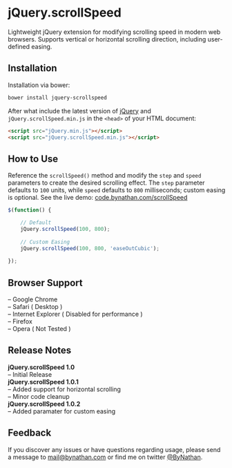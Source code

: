 # jQuery.scrollSpeed
Lightweight jQuery extension for modifying scrolling speed in modern web browsers. Supports vertical or horizontal scrolling direction, including user-defined easing.

## Installation
Installation via bower:
```bash
bower install jquery-scrollspeed
```

After what include the latest version of [jQuery](http://jquery.com/download) and `jQuery.scrollSpeed.min.js` in the `<head>` of your HTML document:
```html
<script src="jQuery.min.js"></script>  
<script src="jQuery.scrollSpeed.min.js"></script>
```
## How to Use
Reference the `scrollSpeed()` method and modify the `step` and `speed` parameters to create the desired scrolling effect. The `step` parameter defaults to `100` units, while `speed` defaults to `800` milliseconds; custom easing is optional. See the live demo: [code.bynathan.com/scrollSpeed](http://code.bynathan.com/scrollSpeed)

```javascript
$(function() {  

    // Default
    jQuery.scrollSpeed(100, 800);
    
    // Custom Easing
    jQuery.scrollSpeed(100, 800, 'easeOutCubic');
    
});
```  

## Browser Support
– Google Chrome  
– Safari ( Desktop )  
– Internet Explorer ( Disabled for performance )  
– Firefox  
– Opera ( Not Tested )  

## Release Notes
**jQuery.scrollSpeed 1.0**   
– Initial Release   
**jQuery.scrollSpeed 1.0.1**      
– Added support for horizontal scrolling   
– Minor code cleanup  
**jQuery.scrollSpeed 1.0.2**      
– Added paramater for custom easing  

## Feedback
If you discover any issues or have questions regarding usage, please send a message to [mail@bynathan.com](mailto:mail@bynathan.com) or find me on twitter [@ByNathan](http://twitter.com/ByNathan).